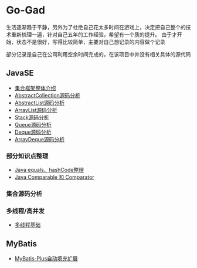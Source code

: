 # Go-Gad
生活逐渐趋于平静，另外为了杜绝自己花太多时间在游戏上，决定把自己整个的技术重新梳理一遍，
​ 针对自己五年的工作经验，希望有一个质的提升。
​ 由于才开始，状态不是很好，写得比较简单，主要对自己想记录的内容做个记录

部分记录是自己在公司利用空余时间完成的，在该项目中并没有相关具体的源代码

## JavaSE
- [集合框架整体介绍](notes/se/conllection/集合框架整体介绍.md)
- [AbstractCollection源码分析](notes/se/conllection/AbstractCollection源码分析.md)
- [AbstractList源码分析](notes/se/conllection/AbstractList源码分析.md)
- [ArrayList源码分析](notes/se/conllection/ArrayList源码分析.md)
- [Stack源码分析](notes/se/conllection/Stack源码分析.md)
- [Queue源码分析](notes/se/conllection/Queue源码分析.md)
- [Deque源码分析](notes/se/conllection/Deque源码分析.md)
- [ArrayDeque源码分析](notes/se/conllection/ArrayDeque源码分析.md)

### 部分知识点整理

- [Java equals、hashCode整理](notes/se/equals与hashCode整理.md)
- [Java  Comparable 和 Comparator](notes/se/Comparable和Comparator.md)

### 集合源码分析

### 多线程/高并发

- [多线程基础](notes/thread/Thread.md)

## MyBatis

- [MyBatis-Plus自动填充扩展](notes/MyBatis/MyBatis-Plus自动填充扩展.md)

